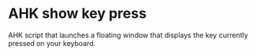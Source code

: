 # AHK show key press
AHK script that launches a floating window that displays the key currently pressed on your keyboard.  
